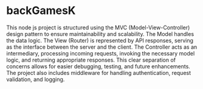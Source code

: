 # backGamesK
This node js project is structured using the MVC (Model-View-Controller) design pattern to ensure maintainability and scalability. The Model handles the data logic. The View (Router) is represented by API responses, serving as the interface between the server and the client. The Controller acts as an intermediary, processing incoming requests, invoking the necessary model logic, and returning appropriate responses. This clear separation of concerns allows for easier debugging, testing, and future enhancements. The project also includes middleware for handling authentication, request validation, and logging.
